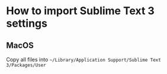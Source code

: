 # How to import Sublime Text 3 settings

## MacOS

Copy all files into `~/Library/Application Support/Sublime Text 3/Packages/User`
